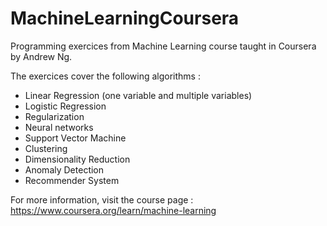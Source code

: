 # MachineLearningCoursera
Programming exercices from Machine Learning course taught in Coursera by Andrew Ng.


The exercices cover the following algorithms  : 

- Linear Regression (one variable and multiple variables)
- Logistic Regression
- Regularization
- Neural networks
- Support Vector Machine
- Clustering
- Dimensionality Reduction
- Anomaly Detection
- Recommender System

For more information, visit the course page : https://www.coursera.org/learn/machine-learning


